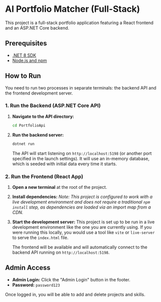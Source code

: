 # AI Portfolio Matcher (Full-Stack)

This project is a full-stack portfolio application featuring a React frontend and an ASP.NET Core backend.

## Prerequisites

- [.NET 8 SDK](https://dotnet.microsoft.com/download/dotnet/8.0)
- [Node.js and npm](https://nodejs.org/en/)

## How to Run

You need to run two processes in separate terminals: the backend API and the frontend development server.

### 1. Run the Backend (ASP.NET Core API)

1.  **Navigate to the API directory:**
    ```bash
    cd PortfolioApi
    ```

2.  **Run the backend server:**
    ```bash
    dotnet run
    ```

    The API will start listening on `http://localhost:5198` (or another port specified in the launch settings). It will use an in-memory database, which is seeded with initial data every time it starts.

### 2. Run the Frontend (React App)

1.  **Open a new terminal** at the root of the project.

2.  **Install dependencies:**
    *Note: This project is configured to work with a live development environment and does not require a traditional `npm install` step, as dependencies are loaded via an import map from a CDN.*

3.  **Start the development server:**
    This project is set up to be run in a live development environment like the one you are currently using. If you were running this locally, you would use a tool like `vite` or `live-server` to serve the `index.html` file.

    The frontend will be available and will automatically connect to the backend API running on `http://localhost:5198`.

## Admin Access

-   **Admin Login:** Click the "Admin Login" button in the footer.
-   **Password:** `password123`

Once logged in, you will be able to add and delete projects and skills.
